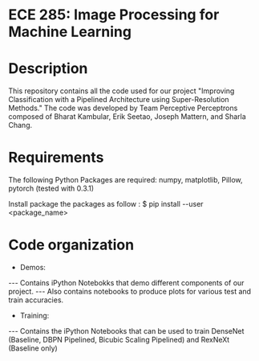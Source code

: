 # ECE 285: Image Processing for Machine Learning

Description
===========
This repository contains all the code used for our project "Improving Classification with a Pipelined Architecture using Super-Resolution Methods." The code was developed by Team Perceptive Perceptrons composed of Bharat Kambular, Erik Seetao, Joseph Mattern, and Sharla Chang.


Requirements
============
The following Python Packages are required: numpy, matplotlib, Pillow, pytorch (tested with 0.3.1)

Install package the packages as follow :
$ pip install --user <package_name>


Code organization
=================
* Demos:

--- Contains iPython Notebokks that demo different components of our project.
--- Also contains notebooks to produce plots for various test and train accuracies.

* Training:

--- Contains the iPython Notebooks that can be used to train DenseNet (Baseline, DBPN Pipelined, Bicubic Scaling Pipelined) and RexNeXt (Baseline only)

